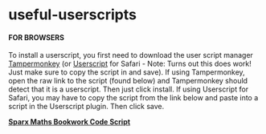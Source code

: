 # useful-userscripts
#### FOR BROWSERS
To install a userscript, you first need to download  the user script manager [Tampermonkey](https://www.tampermonkey.net/) (or [Userscript](https://apps.apple.com/gb/app/userscripts/id1463298887) for Safari - Note: Turns out this does work! Just make sure to copy the script in and save). 
If using Tampermonkey, open the raw link to the script (found below) and Tampermonkey should detect that it is a userscript. Then just click install.
If using Userscript for Safari, you may have to copy the script from the link below and paste into a script in the Userscript plugin.  Then click save.

[**Sparx Maths Bookwork Code Script**](https://github.com/Duoquadragesimal/useful-userscripts/raw/main/scripts/sparx.user.js)
